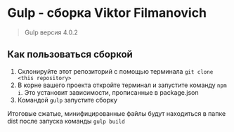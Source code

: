 #  Gulp - сборка Viktor Filmanovich
> Gulp версия 4.0.2
## Как пользоваться сборкой

1. Cклонируйте этот репозиторий c помощью терминала `git clone <this repository>`
1. В корне вашего проекта откройте терминал и запустите команду `npm i`. Это установит зависимости, прописанные в package.json
1. Командой `gulp` запустите сборку

Итоговые сжатые, минифицированные файлы будут находиться в папке dist после запуска команды `gulp build`
